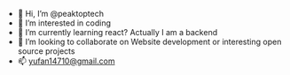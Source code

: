 - 👋 Hi, I’m @peaktoptech
- 👀 I’m interested in coding
- 🌱 I’m currently learning react? Actually I am a backend
- 💞️ I’m looking to collaborate on Website development or interesting open source projects
- 📫 yufan14710@gmail.com

<!---
peaktoptech/peaktoptech is a ✨ special ✨ repository because its `README.md` (this file) appears on your GitHub profile.
You can click the Preview link to take a look at your changes.
--->
